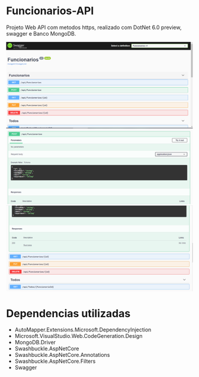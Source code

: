 # Funcionarios-API
Projeto Web API com metodos https, realizado com DotNet 6.0 preview, swagger e Banco MongoDB.

<img src="Screen/homeswagger.png"/>
<img src="Screen/postswagger.png"/>
<img src="Screen/swagger.png"/>


# Dependencias utilizadas
- AutoMapper.Extensions.Microsoft.DependencyInjection
- Microsoft.VisualStudio.Web.CodeGeneration.Design
- MongoDB.Driver
- Swashbuckle.AspNetCore
- Swashbuckle.AspNetCore.Annotations
- Swashbuckle.AspNetCore.Filters
- Swagger
